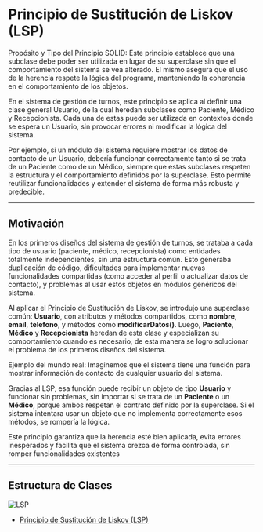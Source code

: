 # Principio de Sustitución de Liskov (LSP)
Propósito y Tipo del Principio SOLID: Este principio establece que una subclase debe poder ser utilizada en lugar de su superclase sin que el comportamiento del sistema se vea alterado. El mismo asegura que el uso de la herencia respete la lógica del programa, manteniendo la coherencia en el comportamiento de los objetos.

En el sistema de gestión de turnos, este principio se aplica al definir una clase general Usuario, de la cual heredan subclases como Paciente, Médico y Recepcionista. Cada una de estas puede ser utilizada en contextos donde se espera un Usuario, sin provocar errores ni modificar la lógica del sistema.

Por ejemplo, si un módulo del sistema requiere mostrar los datos de contacto de un Usuario, debería funcionar correctamente tanto si se trata de un Paciente como de un Médico, siempre que estas subclases respeten la estructura y el comportamiento definidos por la superclase. Esto permite reutilizar funcionalidades y extender el sistema de forma más robusta y predecible.

---

## Motivación
En los primeros diseños del sistema de gestión de turnos, se trataba a cada tipo de usuario (paciente, médico, recepcionista) como entidades totalmente independientes, sin una estructura común. Esto generaba duplicación de código, dificultades para implementar nuevas funcionalidades compartidas (como acceder al perfil o actualizar datos de contacto), y problemas al usar estos objetos en módulos genéricos del sistema.

Al aplicar el Principio de Sustitución de Liskov, se introdujo una superclase común: **Usuario**, con atributos y métodos compartidos, como **nombre**, **email**, **telefono**, y métodos como **modificarDatos()**. Luego, **Paciente**, **Médico** y **Recepcionista** heredan de esta clase y especializan su comportamiento cuando es necesario, de esta manera se logro solucionar el problema de los primeros diseños del sistema.

Ejemplo del mundo real: Imaginemos que el sistema tiene una función para mostrar información de contacto de cualquier usuario del sistema.

Gracias al LSP, esa función puede recibir un objeto de tipo **Usuario** y funcionar sin problemas, sin importar si se trata de un **Paciente** o un **Médico**, porque ambos respetan el contrato definido por la superclase. Si el sistema intentara usar un objeto que no implementa correctamente esos métodos, se rompería la lógica.

Este principio garantiza que la herencia esté bien aplicada, evita errores inesperados y facilita que el sistema crezca de forma controlada, sin romper funcionalidades existentes

---

## Estructura de Clases
![LSP](https://github.com/user-attachments/assets/03f7f50f-b63f-4c37-9fa2-e57e2d23a97f)
* [Principio de Sustitución de Liskov (LSP)](https://drive.google.com/file/d/1bUFniN03Ni8hjVF5q4dpDq0b7KO5og35/view?usp=sharing)
